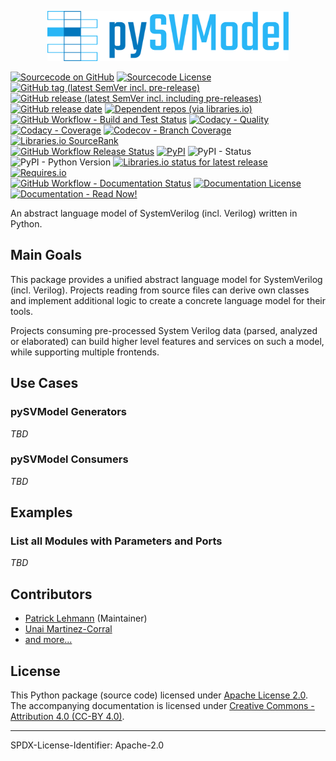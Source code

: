 <p align="center">
  <a title="edaa-org.github.io/pySVModel" href="https://edaa-org.github.io/pySVModel"><img height="80px" src="doc/_static/logo.svg"/></a>
</p>


[![Sourcecode on GitHub](https://img.shields.io/badge/edaa--org-pySVModel-323131.svg?logo=github&longCache=true)](https://github.com/edaa-org/pySVModel)
[![Sourcecode License](https://img.shields.io/pypi/l/pySVModel?logo=GitHub&label=code%20license)](LICENSE.md)
[![GitHub tag (latest SemVer incl. pre-release)](https://img.shields.io/github/v/tag/edaa-org/pySVModel?logo=GitHub&include_prereleases)](https://github.com/edaa-org/pySVModel/tags)
[![GitHub release (latest SemVer incl. including pre-releases)](https://img.shields.io/github/v/release/edaa-org/pySVModel?logo=GitHub&include_prereleases)](https://github.com/edaa-org/pySVModel/releases/latest)
[![GitHub release date](https://img.shields.io/github/release-date/edaa-org/pySVModel?logo=GitHub&)](https://github.com/edaa-org/pySVModel/releases)
[![Dependent repos (via libraries.io)](https://img.shields.io/librariesio/dependent-repos/pypi/pySVModel?logo=GitHub)](https://github.com/edaa-org/pySVModel/network/dependents)  
[![GitHub Workflow - Build and Test Status](https://img.shields.io/github/workflow/status/edaa-org/pySVModel/Unit%20Testing,%20Coverage%20Collection,%20Package,%20Release,%20Documentation%20and%20Publish?label=build%20and%20test&logo=GitHub%20Actions&logoColor=FFFFFF)](https://github.com/edaa-org/pySVModel/actions?query=workflow%3A%22Unit%20Testing,%20Coverage%20Collection,%20Package,%20Release,%20Documentation%20and%20Publish%22)
[![Codacy - Quality](https://img.shields.io/codacy/grade/39d312bf98244961975559f141c3e000?logo=Codacy)](https://app.codacy.com/gh/edaa-org/pySVModel)
[![Codacy - Coverage](https://img.shields.io/codacy/coverage/39d312bf98244961975559f141c3e000?logo=Codacy)](https://app.codacy.com/gh/edaa-org/pySVModel)
[![Codecov - Branch Coverage](https://img.shields.io/codecov/c/github/edaa-org/pySVModel?logo=Codecov)](https://codecov.io/gh/edaa-org/pySVModel)
[![Libraries.io SourceRank](https://img.shields.io/librariesio/sourcerank/pypi/pySVModel)](https://libraries.io/github/edaa-org/pySVModel/sourcerank)  
[![GitHub Workflow Release Status](https://img.shields.io/github/workflow/status/edaa-org/pySVModel/Release?label=release&logo=GitHub%20Actions&logoColor=FFFFFF)](https://github.com/edaa-org/pySVModel/actions?query=workflow%3A%22Release%22)
[![PyPI](https://img.shields.io/pypi/v/pySVModel?logo=PyPI&logoColor=FBE072)](https://pypi.org/project/pySVModel/)
![PyPI - Status](https://img.shields.io/pypi/status/pySVModel?logo=PyPI&logoColor=FBE072)
![PyPI - Python Version](https://img.shields.io/pypi/pyversions/pySVModel?logo=PyPI&logoColor=FBE072)
[![Libraries.io status for latest release](https://img.shields.io/librariesio/release/pypi/pySVModel)](https://libraries.io/github/edaa-org/pySVModel)
[![Requires.io](https://img.shields.io/requires/github/edaa-org/pySVModel)](https://requires.io/github/EDAA-ORG/pySVModel/requirements/?branch=main)  
[![GitHub Workflow - Documentation Status](https://img.shields.io/github/workflow/status/edaa-org/pySVModel/Documentation?label=documentation&logo=GitHub%20Actions&logoColor=FFFFFF)](https://github.com/edaa-org/pySVModel/actions?query=workflow%3A%22Documentation%22)
[![Documentation License](https://img.shields.io/badge/doc%20license-CC--BY%204.0-green)](LICENSE.md)
[![Documentation - Read Now!](https://img.shields.io/badge/doc-read%20now%20%E2%9E%94-blueviolet)](https://edaa-org.github.io/pySVModel/)

An abstract language model of SystemVerilog (incl. Verilog) written in Python.


## Main Goals

This package provides a unified abstract language model for SystemVerilog (incl. Verilog).
Projects reading from source files can derive own classes and implement additional logic to create a concrete language
model for their tools.

Projects consuming pre-processed System Verilog data (parsed, analyzed or elaborated) can build higher level features
and services on such a model, while supporting multiple frontends.


## Use Cases

### pySVModel Generators

*TBD*

### pySVModel Consumers

*TBD*

## Examples

### List all Modules with Parameters and Ports

*TBD*

## Contributors

* [Patrick Lehmann](https://github.com/Paebbels) (Maintainer)
* [Unai Martinez-Corral](https://github.com/umarcor)
* [and more...](https://github.com/edaa-org/pySVModel/graphs/contributors)

## License

This Python package (source code) licensed under [Apache License 2.0](LICENSE.md).  
The accompanying documentation is licensed under [Creative Commons - Attribution 4.0 (CC-BY 4.0)](doc/Doc-License.rst).

-------------------------
SPDX-License-Identifier: Apache-2.0
